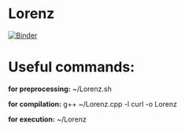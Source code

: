 # Lorenz
[![Binder](https://mybinder.org/badge_logo.svg)](https://mybinder.org/v2/gh/git@github.com:jiedongever/Lorenz.git/master?urlpath=lab)


# Useful commands:

__for preprocessing:__ ~/Lorenz.sh

__for compilation:__   g++ ~/Lorenz.cpp -l curl -o Lorenz

__for execution:__     ~/Lorenz

